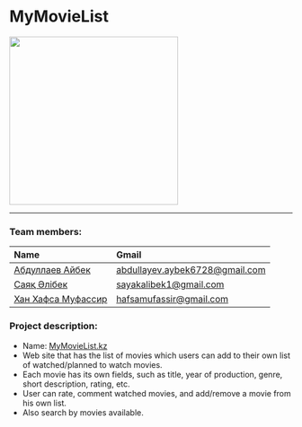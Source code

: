 # MyMovieList


<img src="https://is1-ssl.mzstatic.com/image/thumb/Purple128/v4/64/c6/a5/64c6a5b6-e474-3404-91aa-7abd7a8651c9/AppIcon-1x_U007emarketing-85-220-0-6.png/1080x800bb.jpg" height="300">


------------
### Team members:

| Name  |  Gmail |
| :------------ | :------------ |
| [Абдуллаев Айбек](http://github.com/abkabd "Абдуллаев Айбек")  | abdullayev.aybek6728@gmail.com  |
| [Саяқ Әлібек](https://github.com/Alibek120699 "Саяқ Әлібек") | sayakalibek1@gmail.com  |
| [Хан Хафса Муфассир](https://github.com/hafsamufassir "Хан Хафса Муфассир") | hafsamufassir@gmail.com |


### Project description:
- Name: [MyMovieList.kz](http://mymovielist.kz "mymovielist.kz")
- Web site that has the list of movies which users can add to their own list of watched/planned to watch movies.
- Each movie has its own fields, such as title, year of production, genre, short description, rating, etc.
- User can rate, comment watched movies, and add/remove a movie from his own list.
- Also search by movies available.
